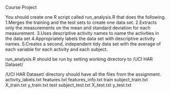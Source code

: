 Course Project

You should create one R script called run_analysis.R that does the following.
1.Merges the training and the test sets to create one data set.
2.Extracts only the measurements on the mean and standard deviation for each measurement.
3.Uses descriptive activity names to name the activities in the data set
4.Appropriately labels the data set with descriptive activity names.
5.Creates a second, independent tidy data set with the average of each variable for each activity and each subject.

run_analysis.R should be run by setting working directory to /UCI HAR Dataset/

/UCI HAR Dataset/ directory should have all the files from the assignment.
  activity_labels.txt 
  features.txt
  features_info.txt
train
    subject_train.txt
    X_train.txt
    y_train.txt
test
    subject_test.txt
    X_test.txt
    y_test.txt


